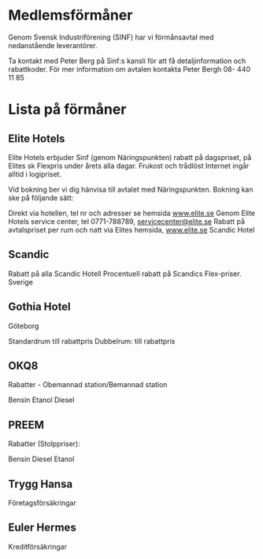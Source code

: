# Medlemsförmåner
Genom Svensk Industriförening (SINF) har vi förmånsavtal med nedanstående leverantörer.

Ta kontakt med Peter Berg på Sinf:s kansli för att få detaljinformation och rabattkoder. För mer information om avtalen kontakta
Peter Bergh 08- 440 11 85

# Lista på förmåner

## Elite Hotels
Elite Hotels erbjuder Sinf  (genom Näringspunkten) rabatt på dagspriset, på Elites sk Flexpris under årets alla dagar.  Frukost och trådlöst Internet ingår alltid i logipriset.

Vid bokning ber vi dig hänvisa till avtalet med Näringspunkten. Bokning kan ske på följande sätt:

Direkt via hotellen, tel nr och adresser se hemsida www.elite.se
Genom Elite Hotels service center, tel 0771-788789, servicecenter@elite.se
Rabatt på avtalspriset per rum och natt via Elites hemsida, www.elite.se Scandic Hotel


## Scandic
Rabatt på alla Scandic Hotell Procentuell rabatt på Scandics Flex-priser.
Sverige

## Gothia Hotel
Göteborg

Standardrum till rabattpris
Dubbelrum: till rabattpris

## OKQ8
Rabatter - Obemannad station/Bemannad station

Bensin 
Etanol
Diesel


## PREEM
Rabatter (Stolppriser):

Bensin
Diesel
Etanol


## Trygg Hansa
Företagsförsäkringar

## Euler Hermes
Kreditförsäkringar
